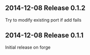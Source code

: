 ## 2014-12-08 Release 0.1.2

Try to modify existing port if add fails

## 2014-12-08 Release 0.1.1

Initial release on forge
